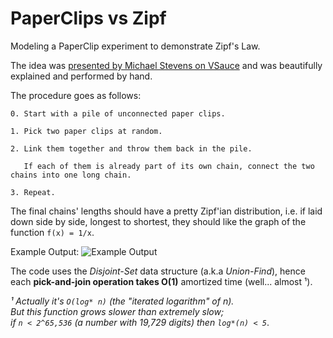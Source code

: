 # PaperClips vs Zipf
Modeling a PaperClip experiment to demonstrate Zipf's Law.

The idea was [presented by Michael Stevens on VSauce](https://www.youtube.com/watch?v=fCn8zs912OE&t=827s) and was beautifully explained and performed by hand.

The procedure goes as follows:

    0. Start with a pile of unconnected paper clips.
    
    1. Pick two paper clips at random.
    
    2. Link them together and throw them back in the pile. 
    
       If each of them is already part of its own chain, connect the two chains into one long chain.
    
    3. Repeat.


The final chains' lengths should have a pretty Zipf'ian distribution, i.e.
if laid down side by side, longest to shortest, they should like the graph of the function `f(x) = 1/x`.

Example Output:
![Example Output](https://raw.githubusercontent.com/nitasn/PaperClips_vs_Zipf/main/output-screenshot.png "Example Output")

The code uses the *Disjoint-Set* data structure (a.k.a *Union-Find*), 
hence each **pick-and-join operation takes O(1)** amortized time (well... almost ¹).

*¹ Actually it's `O(log* n)` (the "iterated logarithm" of n). <br />
But this function grows slower than extremely slow; <br />
if `n < 2^65,536` (a number with 19,729 digits) then `log*(n) < 5`*.
